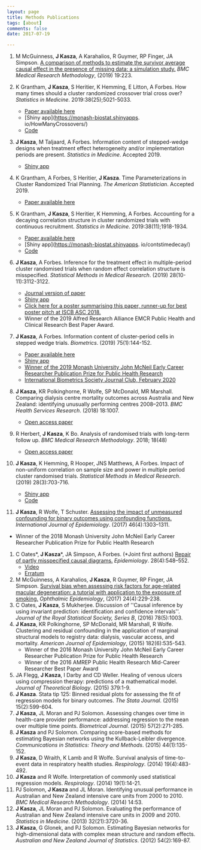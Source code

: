 ```yaml
---
layout: page
title: Methods Publications
tags: [about]
comments: false
date: 2017-07-19

---
```

1. M McGuinness, **J Kasza**, A Karahalios, R Guymer, RP Finger, JA Simpson. [A comparison of methods to estimate the survivor average causal effect in the presence of missing data: a simulation study.](https://bmcmedresmethodol.biomedcentral.com/articles/10.1186/s12874-019-0874-x) *BMC Medical Research Methodology*, (2019) 19:223.  


1. K Grantham,  **J Kasza**, S Heritier, K Hemming,  E Litton, A Forbes. How many times should a cluster randomized crossover trial cross over? *Statistics in Medicine*. 2019:38(25);5021-5033.
        <ul>
        <li>[Paper available here](https://onlinelibrary.wiley.com/doi/abs/10.1002/sim.8349)</li>
            <li>[Shiny app](https://monash-biostat.shinyapps. io/HowManyCrossovers/)</li>
            <li> [Code](https://github.com/klgrantham/optimal-design/)</li>
        </ul>

1. **J Kasza**, M Taljaard, A Forbes. Information content of stepped-wedge designs when treatment effect heterogeneity and/or implementation periods are present. *Statistics in Medicine*. Accepted 2019.
        <ul>
          <li>[Shiny app](https://monash-biostat.shinyapps.io/InfContentRedux/)</li>
        </ul>
1. K Grantham, A Forbes, S Heritier, **J Kasza**. Time Parameterizations in Cluster Randomized Trial Planning. *The American Statistician*. Accepted 2019.
        <ul>
        <li>[Paper available here](https://doi.org/10.1080/00031305.2019.1623072/)</li>
        </ul>
1. K Grantham, **J Kasza**, S Heritier, K Hemming, A Forbes. Accounting for a decaying correlation structure in cluster randomized trials with continuous recruitment. *Statistics in Medicine*. 2019:38(11);1918-1934.
        <ul>
        <li>[Paper available here](https://onlinelibrary.wiley.com/doi/abs/10.1002/sim.8089)</li>
            <li>[Shiny app](https://monash-biostat.shinyapps. io/contstimedecay/)</li>
            <li> [Code](https://github.com/klgrantham/conts-time-decay/)</li>
        </ul>

1. **J Kasza**, A Forbes. Inference for the treatment effect in multiple-period cluster randomised trials when random effect correlation structure is misspecified. *Statistical Methods in Medical Research*. (2019) 28(10-11):3112-3122.
        <ul>
            <li>[Journal version of paper](https://journals.sagepub.com/doi/abs/10.1177/0962280218797151) </li>
            <li>[Shiny app](https://monash-biostat.shinyapps.io/MisspecCorrStruct/)</li>
            <li> [Click here for a poster summarising this paper, runner-up for best poster pitch at ISCB ASC 2018.](/pdf/poster.pdf)</li>
            <li>Winner of the 2019 Alfred Research Alliance EMCR Public Health and Clinical Research Best Paper Award.</li>
        </ul>
1. **J Kasza**, A Forbes. Information content of cluster-period cells in stepped wedge trials. *Biometrics*. (2019) 75(1):144-152.
        <ul>
            <li>[Paper available here](https://onlinelibrary.wiley.com/doi/10.1111/biom.12959)</li>
            <li>[Shiny app](https://monash-biostat.shinyapps.io/informationcontent/)</li>
            <li>[Winner of the 2019 Monash University John McNeil Early Career Researcher Publication Prize for Public Health Research](https://bdi-newsletter.com/wp-content/uploads/2019/11/2019-ECR-and-ECR-Fellows-Publication-Prize-Winners.pdf)</li>
            <li>[International Biometrics Society Journal Club, February 2020](https://www.biometricsociety.org/education/journal-club/)</li>
        </ul>

1. **J Kasza**, KR Polkinghorne, R Wolfe, SP McDonald, MR Marshall. Comparing dialysis centre mortality outcomes across Australia and New Zealand: identifying unusually performing centres 2008–2013. *BMC Health Services Research*. (2018) 18:1007.
        <ul>
            <li>[Open access paper](https://bmchealthservres.biomedcentral.com/articles/10.1186/s12913-018-3832-0)</li>
        </ul>
      
1. R Herbert, **J Kasza**, K Bo. Analysis of randomised trials with long-term follow up. *BMC Medical Research Methodology*. 2018; 18(48)
        <ul>
            <li>[Open access paper](https://bmcmedresmethodol.biomedcentral.com/articles/10.1186/s12874-018-0499-5)</li>
        </ul>
1. **J Kasza**, K Hemming, R Hooper, JNS Matthews, A Forbes. Impact of non-uniform correlation on sample size and power in multiple period cluster randomised trials. *Statistical Methods in Medical Research*. (2019) 28(3):703-716.
        <ul>
            <li>[Shiny app](https://monash-biostat.shinyapps.io/NonUniformCorrelation)</li>
            <li>[Code](https://github.com/jkasza/NonUniformCorrelation)</li>
        </ul>
1. **J Kasza**, R Wolfe, T Schuster. [Assessing the impact of unmeasured confounding for binary outcomes using confounding functions.](https://academic.oup.com/ije/article-abstract/doi/10.1093/ije/dyx023/3061539/Assessing-the-impact-of-unmeasured-confounding-for?redirectedFrom=fulltext) *International Journal of Epidemiology*. (2017) 46(4):1303–1311. 
<ul>
            <li>Winner of the 2018 Monash University John McNeil Early Career Researcher Publication Prize for Public Health Research</li>
        </ul>

1. C Oates\*, **J Kasza**\*, JA Simpson, A Forbes. (\*Joint first authors) [Repair of partly misspecified causal diagrams.](http://journals.lww.com/epidem/Abstract/2017/07000/Repair_of_Partly_Misspecified_Causal_Diagrams.12.aspx) *Epidemiology*.  28(4):548–552.
        <ul>
            <li>[Video](https://www.youtube.com/watch?v=1bRrDGCeTAI)
            <li>[Erratum](https://journals.lww.com/epidem/fulltext/2018/01000/Repair_of_Partly_Misspecified_Causal_Diagrams.25.aspx)
        </ul>
1. M McGuinness, A Karahalios, **J Kasza**, R Guymer, RP Finger, JA Simpson. [Survival bias when assessing risk factors for age-related macular degeneration: a tutorial with application to the exposure of smoking.](http://www.tandfonline.com/doi/abs/10.1080/09286586.2016.1276934?journalCode=iope20) *Ophthalmic Epidemiology*, (2017) 24(4):229-238.  
1.  C Oates, **J Kasza**, S Mukherjee. Discussion of ''Causal inference by using invariant prediction: identification and confidence intervals''. *Journal of the Royal Statistical Society, Series B*, (2016) 78(5):1003.  
1.  **J Kasza**, KR  Polkinghorne, SP McDonald, MR Marshall, R Wolfe. Clustering and residual confounding in the application of marginal structural models to registry data: dialysis, vascular access, and mortality.  *American Journal of Epidemiology*, (2015) 182(6):535-543. 
          <ul>
            <li>Winner of the 2016 Monash University John McNeil Early Career Researcher Publication Prize for Public Health Research</li>
            <li>Winner of the 2016 AMREP Public Health Research Mid-Career Researcher Best Paper Award</li>
        </ul>
1.  JA Flegg, **J Kasza**, I Darby and CD Weller. Healing of venous ulcers using compression therapy: predictions of a mathematical model.  *Journal of Theoretical Biology*. (2015) 379:1-9. 
1.  **J Kasza**. Stata tip 125: Binned residual plots for assessing the fit of regression models for binary outcomes.  *The Stata Journal*. (2015) 15(2):599-604. 
1.  **J Kasza**, JL Moran and PJ  Solomon. Assessing changes over time in health-care provider performance: addressing regression to the mean over multiple time points. *Biometrical Journal*.  (2015) 57(2):271-285.
1.  **J Kasza** and  PJ  Solomon.  Comparing  score-based methods for estimating Bayesian networks using the Kullback-Leibler divergence. *Communications in Statistics: Theory and Methods*. (2015) 44(1):135-152.
1.  **J Kasza**, D Wraith, K Lamb and R Wolfe.  Survival analysis of time-to-event data in respiratory health studies. *Respirology*. (2014) 19(4):483-492. 
1.  **J Kasza** and R Wolfe. Interpretation of commonly used statistical regression models. *Respirology*. (2014) 19(1):14-21.
1.  PJ  Solomon, **J Kasza** and JL Moran. Identifying unusual performance in Australian and New Zealand intensive care units from 2000 to 2010. *BMC Medical Research Methodology*. (2014) 14:53. 
1.  **J Kasza**, JL Moran and PJ  Solomon. Evaluating the performance of Australian and New Zealand intensive care units in 2009 and 2010. *Statistics in Medicine*.  (2013) 32(21):3720-36.
1.  **J Kasza**, G Glonek,  and PJ Solomon. Estimating Bayesian networks for high-dimensional data with complex mean structure and random effects. *Australian and New Zealand Journal of Statistics*. (2012) 54(2):169-87. 




